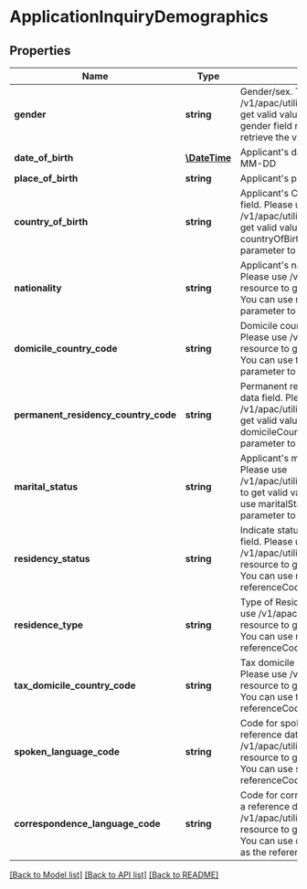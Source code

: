 # ApplicationInquiryDemographics

## Properties
Name | Type | Description | Notes
------------ | ------------- | ------------- | -------------
**gender** | **string** | Gender/sex. This is a reference data field. Please use /v1/apac/utilities/referenceData/{gender} resource to get valid value of this field with description. You can use gender field name as the referenceCode parameter to retrieve the values. | [optional] 
**date_of_birth** | [**\DateTime**](\DateTime.md) | Applicant&#x27;s date of birth in  ISO 8601 date format YYYY-MM-DD | [optional] 
**place_of_birth** | **string** | Applicant&#x27;s place of birth | [optional] 
**country_of_birth** | **string** | Applicant&#x27;s Country of birth. This is a reference data field. Please use /v1/apac/utilities/referenceData/{country} resource to get valid value of this field with description. You can use countryOfBirth field name as the referenceCode parameter to retrieve the values. | [optional] 
**nationality** | **string** | Applicant&#x27;s nationality. This is a reference data field. Please use /v1/apac/utilities/referenceData/{country} resource to get valid value of this field with description. You can use nationality field name as the referenceCode parameter to retrieve the values. | [optional] 
**domicile_country_code** | **string** | Domicile country code. This is a reference data field. Please use /v1/apac/utilities/referenceData/{country} resource to get valid value of this field with description. You can use the field name as the referenceCode parameter to retrieve the values. | [optional] 
**permanent_residency_country_code** | **string** | Permanent residency country code. This is a reference data field. Please use /v1/apac/utilities/referenceData/{country} resource to get valid value of this field with description. You can use domicileCountryCode field name as the referenceCode parameter to retrieve the values. | [optional] 
**marital_status** | **string** | Applicant&#x27;s marital status. This is a reference data field. Please use /v1/apac/utilities/referenceData/{maritalStatus} resource to get valid value of this field with description. You can use maritalStatus field name as the referenceCode parameter to retrieve the values. | [optional] 
**residency_status** | **string** | Indicate status of residence. This is a reference data field. Please use /v1/apac/utilities/referenceData/{residenceStatus} resource to get valid value of this field with description. You can use residenceStatus field name as the referenceCode parameter to retrieve the values. | [optional] 
**residence_type** | **string** | Type of Residence. This is a reference data field. Please use /v1/apac/utilities/referenceData/{residenceType} resource to get valid value of this field with description. You can use residenceType field name as the referenceCode parameter to retrieve the values. | [optional] 
**tax_domicile_country_code** | **string** | Tax domicile country code. This is a reference data field. Please use /v1/apac/utilities/referenceData/{country} resource to get valid value of this field with description. You can use taxDomicileCountryCode field name as the referenceCode parameter to retrieve the values. | [optional] 
**spoken_language_code** | **string** | Code for spoken language of applicant. This is a reference data field. Please use /v1/apac/utilities/referenceData/{spokenLanguageCode} resource to get valid value of this field with description. You can use spokenLanguageCode field name as the referenceCode parameter to retrieve the values. | [optional] 
**correspondence_language_code** | **string** | Code for correspondence language of applicant. This is a reference data field. Please use /v1/apac/utilities/referenceData/{spokenLanguageCode} resource to get valid value of this field with description. You can use correspondenceLanguageCode field name as the referenceCode parameter to retrieve the values. | [optional] 

[[Back to Model list]](../../README.md#documentation-for-models) [[Back to API list]](../../README.md#documentation-for-api-endpoints) [[Back to README]](../../README.md)

